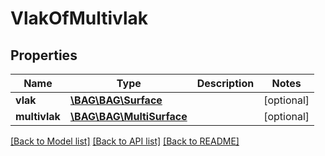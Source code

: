 # VlakOfMultivlak

## Properties
Name | Type | Description | Notes
------------ | ------------- | ------------- | -------------
**vlak** | [**\BAG\BAG\Surface**](Surface.md) |  | [optional] 
**multivlak** | [**\BAG\BAG\MultiSurface**](MultiSurface.md) |  | [optional] 

[[Back to Model list]](../../README.md#documentation-for-models) [[Back to API list]](../../README.md#documentation-for-api-endpoints) [[Back to README]](../../README.md)

